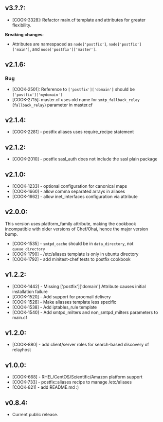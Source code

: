 ## v3.?.?:

- [COOK-3328]: Refactor main.cf template and attributes for greater flexibility.

**Breaking changes**:

- Attributes are namespaced as `node['postfix']`, `node['postfix']['main']`, 
  and `node['postfix']['master']`.

## v2.1.6:

### Bug

- [COOK-2501]: Reference to `['postfix']['domain']` should be
  `['postfix']['mydomain']`
- [COOK-2715]: master.cf uses old name for `smtp_fallback_relay`
  (`fallback_relay`) parameter in master.cf

## v2.1.4:

* [COOK-2281] - postfix aliases uses require_recipe statement

## v2.1.2:

* [COOK-2010] - postfix sasl_auth does not include the sasl plain
  package

## v2.1.0:

* [COOK-1233] - optional configuration for canonical maps
* [COOK-1660] - allow comma separated arrays in aliases
* [COOK-1662] - allow inet_interfaces configuration via attribute

## v2.0.0:

This version uses platform_family attribute, making the cookbook incompatible
with older versions of Chef/Ohai, hence the major version bump.

* [COOK-1535] - `smtpd_cache` should be in `data_directory`, not `queue_directory`
* [COOK-1790] - /etc/aliases template is only in ubuntu directory
* [COOK-1792] - add minitest-chef tests to postfix cookbook

## v1.2.2:

* [COOK-1442] - Missing ['postfix']['domain'] Attribute causes initial installation failure
* [COOK-1520] - Add support for procmail delivery
* [COOK-1528] - Make aliasses template less specific
* [COOK-1538] - Add iptables_rule template
* [COOK-1540] - Add smtpd_milters and non_smtpd_milters parameters to main.cf

## v1.2.0:

* [COOK-880] - add client/server roles for search-based discovery of
  relayhost

## v1.0.0:

* [COOK-668] - RHEL/CentOS/Scientific/Amazon platform support
* [COOK-733] - postfix::aliases recipe to manage /etc/aliases
* [COOK-821] - add README.md :)

## v0.8.4:

* Current public release.
